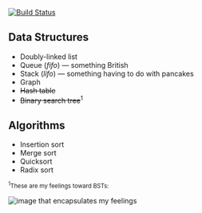 [![Build Status](https://travis-ci.org/tsnaomi/data_structures.png?branch=master)](https://travis-ci.org/tsnaomi/data_structures)

## Data Structures
- Doubly-linked list
- Queue (*fifo*) — something British
- Stack (*lifo*) — something having to do with pancakes
- Graph
- ~~Hash table~~
- ~~Binary search tree~~<sup>1</sup>

## Algorithms
- Insertion sort
- Merge sort
- Quicksort
- Radix sort

<sub><sup>1</sup>These are my feelings toward BSTs:</sub>

![image that encapsulates my feelings](http://tsnaomi.net/images/bst.png)
